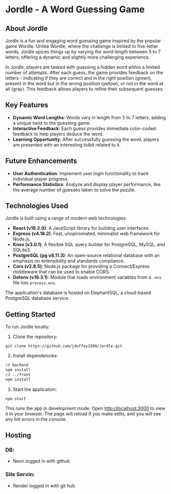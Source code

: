 # Jordle - A Word Guessing Game
## About Jordle

Jordle is a fun and engaging word guessing game inspired by the popular game Wordle. Unlike Wordle, where the challenge is limited to five-letter words, Jordle spices things up by varying the word length between 5 to 7 letters, offering a dynamic and slightly more challenging experience.

In Jordle, players are tasked with guessing a hidden word within a limited number of attempts. After each guess, the game provides feedback on the letters - indicating if they are correct and in the right position (green), present in the word but in the wrong position (yellow), or not in the word at all (gray). This feedback allows players to refine their subsequent guesses.


## Key Features

- **Dynamic Word Lengths**: Words vary in length from 5 to 7 letters, adding a unique twist to the guessing game.
- **Interactive Feedback**: Each guess provides immediate color-coded feedback to help players deduce the word.
- **Learning Opportunity**: After successfully guessing the word, players are presented with an interesting tidbit related to it.

## Future Enhancements

- **User Authentication**: Implement user login functionality to track individual player progress.
- **Performance Statistics**: Analyze and display player performance, like the average number of guesses taken to solve the puzzle.


## Technologies Used

Jordle is built using a range of modern web technologies:

- **React (v18.2.0)**: A JavaScript library for building user interfaces.
- **Express (v4.18.2)**: Fast, unopinionated, minimalist web framework for Node.js.
- **Knex (v3.0.1)**: A flexible SQL query builder for PostgreSQL, MySQL, and SQLite3.
- **PostgreSQL (pg v8.11.3)**: An open-source relational database with an emphasis on extensibility and standards compliance.
- **Cors (v2.8.5)**: Node.js package for providing a Connect/Express middleware that can be used to enable CORS.
- **Dotenv (v16.3.1)**: Module that loads environment variables from a `.env` file into `process.env`.

The application's database is hosted on ElephantSQL, a cloud-based PostgreSQL database service.


## Getting Started

To run Jordle locally:

1. Clone the repository:
```
git clone https://github.com/jduffey1990/Jordle.git
```

2. Install dependencies:
```bash
cd backend
npm install
cd ../front
npm install
```

3. Start the application:
```
npm start
```

This runs the app in development mode. Open [http://localhost:3000](http://localhost:3000) to view it in your browser. The page will reload if you make edits, and you will see any lint errors in the console.

## **Hosting**
### **DB:**
- Neon logged in with github
### **Site Servin:**
- Render logged in with git hub
